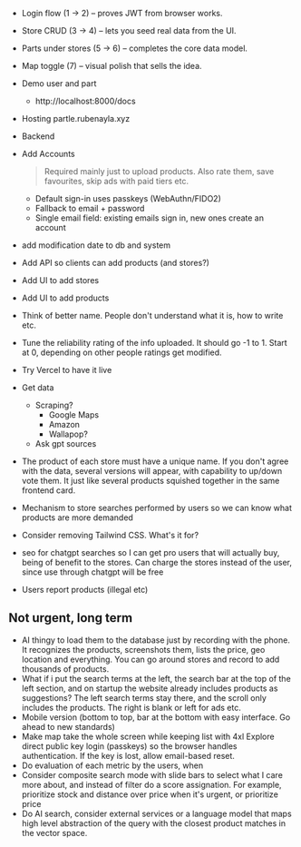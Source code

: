 - Login flow (1 → 2) – proves JWT from browser works.
- Store CRUD (3 → 4) – lets you seed real data from the UI.
- Parts under stores (5 → 6) – completes the core data model.
- Map toggle (7) – visual polish that sells the idea.

- Demo user and part
    - http://localhost:8000/docs

- Hosting partle.rubenayla.xyz
- Backend
- Add Accounts
    > Required mainly just to upload products. Also rate them, save favourites, skip ads with paid tiers etc.
    - Default sign-in uses passkeys (WebAuthn/FIDO2)
    - Fallback to email + password
    - Single email field: existing emails sign in, new ones create an account
- add modification date to db and system
- Add API so clients can add products (and stores?)
- Add UI to add stores
- Add UI to add products
- Think of better name. People don't understand what it is, how to write etc.
- Tune the reliability rating of the info uploaded. It should go -1 to 1. Start at 0, depending on other people ratings get modified.
- Try Vercel to have it live
- Get data
    - Scraping?
        - Google Maps
        - Amazon
        - Wallapop?
    - Ask gpt sources
- The product of each store must have a unique name. If you don't agree with the data, several versions will appear, with capability to up/down vote them. It just like several products squished together in the same frontend card.
- Mechanism to store searches performed by users so we can know what products are more demanded
- Consider removing Tailwind CSS. What's it for?
- seo for chatgpt searches so I can get pro users that will actually buy, being of benefit to the stores. Can charge the stores instead of the user, since use through chatgpt will be free
- Users report products (illegal etc)

## Not urgent, long term
- AI thingy to load them to the database just by recording with the phone. It recognizes the products, screenshots them, lists the price, geo location and everything. You can go around stores and record to add thousands of products.
- What if i put the search terms at the left, the search bar at the top of the left section, and on startup the website already includes products as suggestions? The left search terms stay there, and the scroll only includes the products. The right is blank or left for ads etc.
- Mobile version (bottom to top, bar at the bottom with easy interface. Go ahead to new standards)
- Make map take the whole screen while keeping list with 4xl
Explore direct public key login (passkeys) so the browser handles authentication. If the key is lost, allow email-based reset.
- Do evaluation of each metric by the users, when
- Consider composite search mode with slide bars to select what I care more about, and instead of filter do a score assignation. For example, prioritize stock and distance over price when it's urgent, or prioritize price 
- Do AI search, consider external services or a language model that maps high level abstraction of the query with the closest product matches in the vector space.